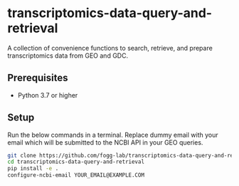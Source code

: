 # transcriptomics-data-query-and-retrieval
A collection of convenience functions to search, retrieve, and prepare transcriptomics data from GEO and GDC.

## Prerequisites
- Python 3.7 or higher

## Setup

Run the below commands in a terminal. Replace dummy email with your email which will be submitted to the NCBI API in your GEO queries.
```zsh
git clone https://github.com/fogg-lab/transcriptomics-data-query-and-retrieval.git
cd transcriptomics-data-query-and-retrieval
pip install -e .
configure-ncbi-email YOUR_EMAIL@EXAMPLE.COM
```
